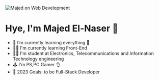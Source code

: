 ![Majed on Web Development](https://github.com/mremperorx/majedCode/blob/main/Nothing.jpg)

[facebook]: https://www.facebook.com/majed.alnasr.7/
[instagram]: https://www.instagram.com/elnasermajed/
[linkedin]: https://www.linkedin.com/in/majedel-naser/
[youtube]: https://www.youtube.com/channel/UCbiCFLz0goNo6pxHdZ5TamQ

# Hye, I'm Majed El-Naser 👋

- 🌱 I’m currently learning everything 🤣
- 👩‍💻 I'm currently learning Front-End 
- 👩‍🔬 I'm student at Electronics, Telecommunications and Information Technology engineering
- 🕹 I'm PS,PC Gamer 👌
- 🥅 2023 Goals: to be Full-Stack Developer

